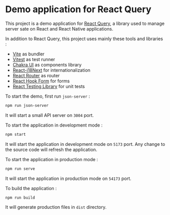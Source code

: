 # Demo application for React Query

This project is a demo application for [React Query](https://react-query.tanstack.com/), a library used to manage server sate on React and React Native applications.

In addition to React Query, this project uses mainly these tools and libraries :

- [Vite](https://vitejs.dev/) as bundler
- [Vitest](https://vitest.dev/) as test runner
- [Chakra UI](https://chakra-ui.com/) as components library
- [React-i18Next](https://react.i18next.com/) for internationalization
- [React Router](https://reactrouter.com/) as router
- [React Hook Form](https://react-hook-form.com/) for forms
- [React Testing Library](https://testing-library.com/docs/react-testing-library/intro/) for unit tests

To start the demo, first run `json-server` :

```bash
npm run json-server
```

It will start a small API server on `3004` port.

To start the application in development mode :

```bash
npm start
```

It will start the application in development mode on `5173` port. Any change to the source code will refresh the application.

To start the application in production mode :

```bash
npm run serve
```

It will start the application in production mode on `54173` port.

To build the application :

```bash
npm run build
```

It will generate production files in `dist` directory.
